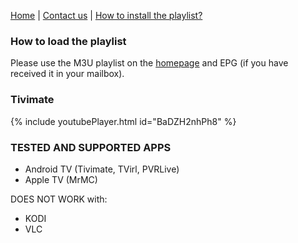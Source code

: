 [Home](https://freeview.github.io/iptv) | [Contact us](https://freeview.github.io/iptv/pages/contact.html) | [How to install the playlist?](https://freeview.github.io/iptv/pages/howto.html)

### How to load the playlist

Please use the M3U playlist on the [homepage](https://freeview.github.io/iptv) and EPG (if you have received it in your mailbox).

### Tivimate

{% include youtubePlayer.html id="BaDZH2nhPh8" %}

### TESTED AND SUPPORTED APPS
- Android TV (Tivimate, TVirl, PVRLive)
- Apple TV (MrMC)

DOES NOT WORK with:
- KODI
- VLC
